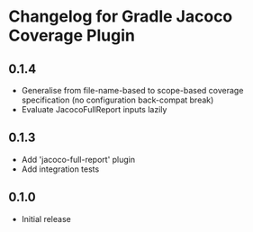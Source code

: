 # Changelog for Gradle Jacoco Coverage Plugin

## 0.1.4
- Generalise from file-name-based to scope-based coverage specification (no configuration back-compat break)
- Evaluate JacocoFullReport inputs lazily

## 0.1.3
- Add 'jacoco-full-report' plugin
- Add integration tests

## 0.1.0
- Initial release
